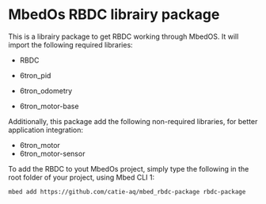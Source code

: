 # MbedOs RBDC librairy package

This is a librairy package to get RBDC working through MbedOS. It will import the following required libraries:

* RBDC

* 6tron_pid

* 6tron_odometry

* 6tron_motor-base

Additionally, this package add the following non-required libraries, for better application integration:

* 6tron_motor
* 6tron_motor-sensor

To add the RBDC to yout MbedOs project, simply type the following in the root folder of your project, using Mbed CLI 1:

```shell
mbed add https://github.com/catie-aq/mbed_rbdc-package rbdc-package
```



